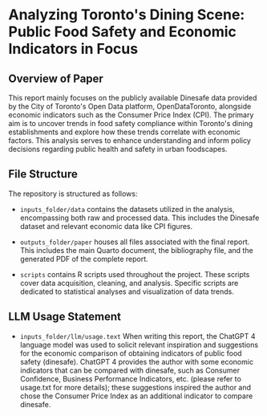 # Analyzing Toronto's Dining Scene: Public Food Safety and Economic Indicators in Focus

## Overview of Paper
This report mainly focuses on the publicly available Dinesafe data provided by the City of Toronto's Open Data platform, OpenDataToronto, alongside economic indicators such as the Consumer Price Index (CPI). The primary aim is to uncover trends in food safety compliance within Toronto's dining establishments and explore how these trends correlate with economic factors. This analysis serves to enhance understanding and inform policy decisions regarding public health and safety in urban foodscapes.

## File Structure
The repository is structured as follows:

- `inputs_folder/data` contains the datasets utilized in the analysis, encompassing both raw and processed data. This includes the Dinesafe dataset and relevant economic data like CPI figures.

- `outputs_folder/paper` houses all files associated with the final report. This includes the main Quarto document, the bibliography file, and the generated PDF of the complete report.

- `scripts` contains R scripts used throughout the project. These scripts cover data acquisition, cleaning, and analysis. Specific scripts are dedicated to statistical analyses and visualization of data trends.

## LLM Usage Statement
- `inputs_folder/llm/usage.text` When writing this report, the ChatGPT 4 language model was used to solicit relevant inspiration and suggestions for the economic comparison of obtaining indicators of public food safety (dinesafe). ChatGPT 4 provides the author with some economic indicators that can be compared with dinesafe, such as Consumer Confidence, Business Performance Indicators, etc. (please refer to usage.txt for more details); these suggestions inspired the author and chose the Consumer Price Index as an additional indicator to compare dinesafe.
